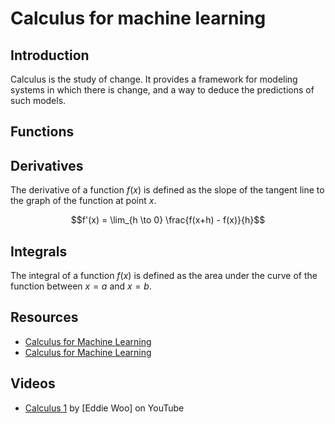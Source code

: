Calculus for machine learning
=============================
## Introduction
Calculus is the study of change. It provides a framework for modeling systems in which there is change, and a way to deduce the predictions of such models. 

## Functions

## Derivatives
The derivative of a function $f(x)$ is defined as the slope of the tangent line to the graph of the function at point $x$.

$$f'(x) = \lim_{h \to 0} \frac{f(x+h) - f(x)}{h}$$


## Integrals
The integral of a function $f(x)$ is defined as the area under the curve of the function between $x=a$ and $x=b$.

## Resources
- [Calculus for Machine Learning](https://machinelearningmastery.com/calculus-for-machine-learning/)
- [Calculus for Machine Learning](https://www.coursera.org/learn/calculus1)

## Videos
- [Calculus 1](https://youtu.be/tt2DGYOi3hc) by [Eddie Woo] on YouTube